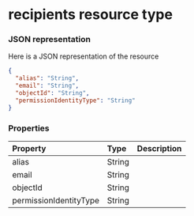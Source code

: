 # recipients resource type



### JSON representation

Here is a JSON representation of the resource

<!-- {
  "blockType": "resource",
  "optionalProperties": [

  ],
  "@odata.type": "microsoft.graph.recipients"
}-->

```json
{
  "alias": "String",
  "email": "String",
  "objectId": "String",
  "permissionIdentityType": "String"
}

```
### Properties
| Property	   | Type	|Description|
|:---------------|:--------|:----------|
|alias|String||
|email|String||
|objectId|String||
|permissionIdentityType|String||

<!-- uuid: 67b5f154-3884-4d77-b3e9-c450cd0bd9b6
2015-10-16 23:06:08 UTC -->
<!-- {
  "type": "#page.annotation",
  "description": "recipients resource",
  "keywords": "",
  "section": "documentation",
  "tocPath": ""
}-->